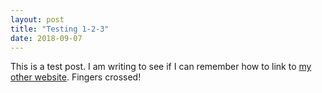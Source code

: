 ```yaml
---
layout: post
title: "Testing 1-2-3"
date: 2018-09-07
---
```

This is a test post. I am writing to see if I can remember how to link to [my other website](http://kevmccoy.com). Fingers crossed! 

